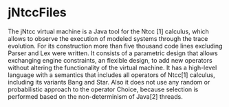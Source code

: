 jNtccFiles
==========
The jNtcc virtual machine is a Java tool for the Ntcc [1] calculus, which allows to observe the execution of modeled systems through the trace evolution.
For its construction more than five thousand code lines excluding Parser and Lex were written. It consists of a parametric design that allows exchanging engine constraints, an flexible design, to add new operators without altering the functionality of the virtual machine.
It has a high-level language with a semantics that includes all operators of Ntcc[1] calculus, including its variants Bang and Star. Also it does not use any random or probabilistic approach to the operator Choice, because selection is performed based on the non-determinism of Java[2] threads.
